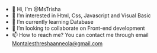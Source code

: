 - 👋 Hi, I’m @MsTrisha
- 👀 I’m interested in Html, Css, Javascript and Visual Basic
- 🌱 I’m currently learning Database 
- 💞️ I’m looking to collaborate on Front-end development
- 📫 How to reach me? You can contact me through email Montalesthreshaanneola@gmail.com

<!---
MsTrisha/MsTrisha is a ✨ special ✨ repository because its `README.md` (this file) appears on your GitHub profile.
You can click the Preview link to take a look at your changes.
--->
